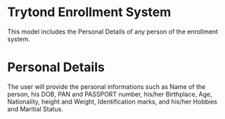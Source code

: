Trytond Enrollment System
=========================

This model includes the Personal Details of any person  of the enrollment system.

Personal Details
================

The user will provide the personal informations such as Name of the person, his DOB, PAN and  PASSPORT number, his/her Birthplace, Age, Nationality, height and Weight, Identification marks, and his/her Hobbies and Maritial Status.

